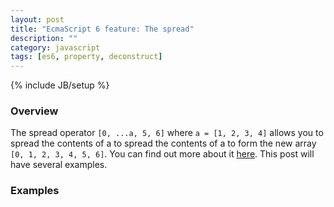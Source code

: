 ```yaml
---
layout: post
title: "EcmaScript 6 feature: The spread"
description: ""
category: javascript
tags: [es6, property, deconstruct]
---
```

{% include JB/setup %}

<!-- Overview -->
<h3>Overview</h3>

The spread operator `[0, ...a, 5, 6]` where `a = [1, 2, 3, 4]` allows you to spread the contents of a to spread the contents of a to form the new array `[0, 1, 2, 3, 4, 5, 6]`. You can find out more about it [here](). This post will have several examples.

<!-- Examples -->
<h3>Examples</h3>